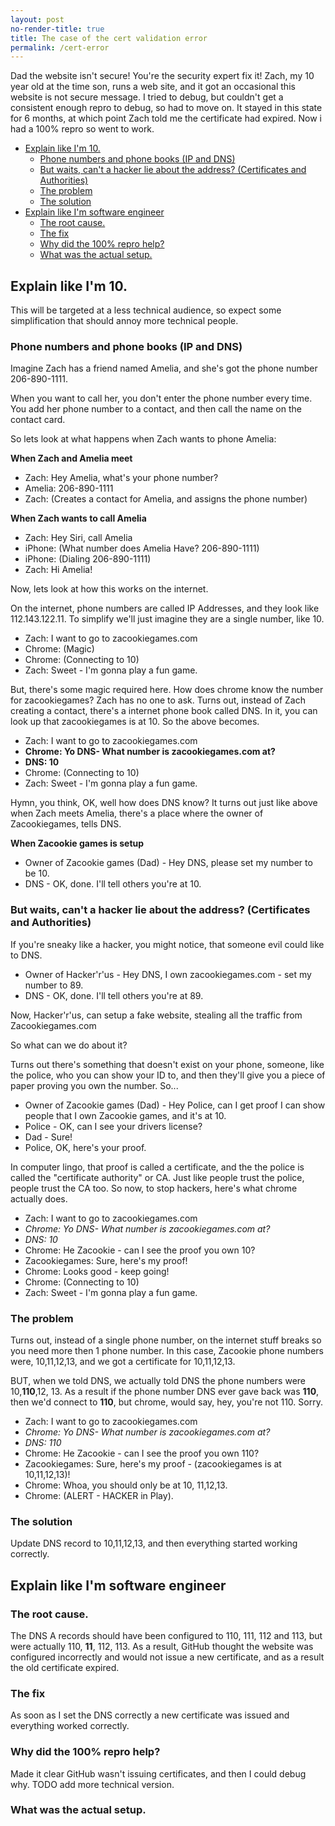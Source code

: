 ```yaml
---
layout: post
no-render-title: true
title: The case of the cert validation error
permalink: /cert-error
---
```


Dad the website isn't secure! You're the security expert fix it! Zach, my 10 year old at the time son, runs a web site, and it got an occasional this website is not secure message. I tried to debug, but couldn't get a consistent enough repro to debug, so had to move on. It stayed in this state for 6 months, at which point Zach told me the certificate had expired. Now i had a 100% repro so went to work.

<!-- prettier-ignore-start -->
<!-- vim-markdown-toc GFM -->

- [Explain like I'm 10.](#explain-like-im-10)
    - [Phone numbers and phone books (IP and DNS)](#phone-numbers-and-phone-books-ip-and-dns)
    - [But waits, can't a hacker lie about the address? (Certificates and Authorities)](#but-waits-cant-a-hacker-lie-about-the-address-certificates-and-authorities)
    - [The problem](#the-problem)
    - [The solution](#the-solution)
- [Explain like I'm software engineer](#explain-like-im-software-engineer)
    - [The root cause.](#the-root-cause)
    - [The fix](#the-fix)
    - [Why did the 100% repro help?](#why-did-the-100-repro-help)
    - [What was the actual setup.](#what-was-the-actual-setup)

<!-- vim-markdown-toc -->
<!-- prettier-ignore-end -->

## Explain like I'm 10.

This will be targeted at a less technical audience, so expect some simplification that should annoy more technical people.

### Phone numbers and phone books (IP and DNS)

Imagine Zach has a friend named Amelia, and she's got the phone number 206-890-1111.

When you want to call her, you don't enter the phone number every time. You add her phone number to a contact, and then call the name on the contact card.

So lets look at what happens when Zach wants to phone Amelia:

**When Zach and Amelia meet**

- Zach: Hey Amelia, what's your phone number?
- Amelia: 206-890-1111
- Zach: (Creates a contact for Amelia, and assigns the phone number)

**When Zach wants to call Amelia**

- Zach: Hey Siri, call Amelia
- iPhone: (What number does Amelia Have? 206-890-1111)
- iPhone: (Dialing 206-890-1111)
- Zach: Hi Amelia!

Now, lets look at how this works on the internet.

On the internet, phone numbers are called IP Addresses, and they look like 112.143.122.11. To simplify we'll just imagine they are a single number, like 10.

- Zach: I want to go to zacookiegames.com
- Chrome: (Magic)
- Chrome: (Connecting to 10)
- Zach: Sweet - I'm gonna play a fun game.

But, there's some magic required here. How does chrome know the number for zacookiegames? Zach has no one to ask. Turns out, instead of Zach creating a contact, there's a internet phone book called DNS. In it, you can look up that zacookiegames is at 10. So the above becomes.

- Zach: I want to go to zacookiegames.com
- **Chrome: Yo DNS- What number is zacookiegames.com at?**
- **DNS: 10**
- Chrome: (Connecting to 10)
- Zach: Sweet - I'm gonna play a fun game.

Hymn, you think, OK, well how does DNS know? It turns out just like above when Zach meets Amelia, there's a place where the owner of Zacookiegames, tells DNS.

**When Zacookie games is setup**

- Owner of Zacookie games (Dad) - Hey DNS, please set my number to be 10.
- DNS - OK, done. I'll tell others you're at 10.

### But waits, can't a hacker lie about the address? (Certificates and Authorities)

If you're sneaky like a hacker, you might notice, that someone evil could like to DNS.

- Owner of Hacker'r'us - Hey DNS, I own zacookiegames.com - set my number to 89.
- DNS - OK, done. I'll tell others you're at 89.

Now, Hacker'r'us, can setup a fake website, stealing all the traffic from Zacookiegames.com

So what can we do about it?

Turns out there's something that doesn't exist on your phone, someone, like the police, who you can show your ID to, and then they'll give you a piece of paper proving you own the number. So...

- Owner of Zacookie games (Dad) - Hey Police, can I get proof I can show people that I own Zacookie games, and it's at 10.
- Police - OK, can I see your drivers license?
- Dad - Sure!
- Police, OK, here's your proof.

In computer lingo, that proof is called a certificate, and the the police is called the "certificate authority" or CA. Just like people trust the police, people trust the CA too. So now, to stop hackers, here's what chrome actually does.

- Zach: I want to go to zacookiegames.com
- _Chrome: Yo DNS- What number is zacookiegames.com at?_
- _DNS: 10_
- Chrome: He Zacookie - can I see the proof you own 10?
- Zacookiegames: Sure, here's my proof!
- Chrome: Looks good - keep going!
- Chrome: (Connecting to 10)
- Zach: Sweet - I'm gonna play a fun game.

### The problem

Turns out, instead of a single phone number, on the internet stuff breaks so you need more then 1 phone number. In this case, Zacookie phone numbers were, 10,11,12,13, and we got a certificate for 10,11,12,13.

BUT, when we told DNS, we actually told DNS the phone numbers were 10,**110**,12, 13. As a result if the phone number DNS ever gave back was **110**, then we'd connect to **110**, but chrome, would say, hey, you're not 110. Sorry.

- Zach: I want to go to zacookiegames.com
- _Chrome: Yo DNS- What number is zacookiegames.com at?_
- _DNS: 110_
- Chrome: He Zacookie - can I see the proof you own 110?
- Zacookiegames: Sure, here's my proof - (zacookiegames is at 10,11,12,13)!
- Chrome: Whoa, you should only be at 10, 11,12,13.
- Chrome: (ALERT - HACKER in Play).

### The solution

Update DNS record to 10,11,12,13, and then everything started working correctly.

## Explain like I'm software engineer

### The root cause.

The DNS A records should have been configured to 110, 111, 112 and 113, but were actually 110, **11**, 112, 113. As a result, GitHub thought the website was configured incorrectly and would not issue a new certificate, and as a result the old certificate expired.

### The fix

As soon as I set the DNS correctly a new certificate was issued and everything worked correctly.

### Why did the 100% repro help?

Made it clear GitHub wasn't issuing certificates, and then I could debug why. TODO add more technical version.

### What was the actual setup.
